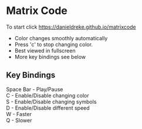 # Matrix Code

To start click https://danieldreke.github.io/matrixcode
* Color changes smoothly automatically
* Press 'c' to stop changing color.
* Best viewed in fullscreen
* More key bindings see below

## Key Bindings

Space Bar - Play/Pause  
C - Enable/Disable changing color  
S - Enable/Disable changing symbols  
D - Enable/Disable different speed  
W - Faster  
Q - Slower  
